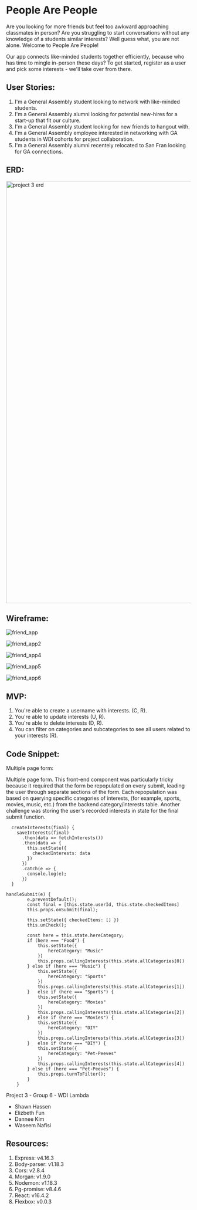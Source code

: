 # People Are People

Are you looking for more friends but feel too awkward approaching classmates in person? Are you struggling to start conversations without any knowledge of a students similar interests? Well guess what, you are not alone. Welcome to People Are People!

Our app connects like-minded students together efficiently, because who has time to mingle in-person these days? To get started, register as a user and pick some interests - we'll take over from there.

## User Stories:

1. I'm a General Assembly student looking to network with like-minded students.
2. I'm a General Assembly alumni looking for potential new-hires for a start-up that fit our culture.
3. I'm a General Assembly student looking for new friends to hangout with.
4. I'm a General Assembly employee interested in networking with GA students in WDI cohorts for project collaboration.
5. I'm a General Assembly alumni recentely relocated to San Fran looking for GA connections.

## ERD:

<img width="1151" alt="project 3 erd" src="https://media.git.generalassemb.ly/user/14895/files/fb90e070-a45c-11e8-9aeb-b9d54761f282">

## Wireframe:

![friend_app](https://media.git.generalassemb.ly/user/14895/files/6aa84d8e-a45f-11e8-9706-a1739b113e73)

![friend_app2](https://media.git.generalassemb.ly/user/14895/files/75028e02-a45f-11e8-8057-6ae1f3c51505)

![friend_app4](https://media.git.generalassemb.ly/user/14895/files/824c8bee-a45f-11e8-872e-c9f05657ad7a)

![friend_app5](https://media.git.generalassemb.ly/user/14895/files/98b194b0-a45f-11e8-9e16-f5d168306203)

![friend_app6](https://media.git.generalassemb.ly/user/14895/files/a13caee4-a45f-11e8-9d97-9970f702c4d8)

## MVP:

1. You're able to create a username with interests. (C, R).
2. You're able to update interests (U, R).
3. You're able to delete interests (D, R).
4. You can filter on categories and subcategories to see all users related to your interests (R).

## Code Snippet:

Multiple page form:

Multiple page form. This front-end component was particularly tricky because it required that the form be repopulated on every submit, leading the user through separate sections of the form. Each repopulation was based on querying specific categories of interests, (for example, sports,  movies, music, etc.) from the backend category/interests table.  Another challenge was storing the user's recorded interests in state for the final submit function.

```
  createInterests(final) {
    saveInterests(final)
      .then(data => fetchInterests())
      .then(data => {
        this.setState({
          checkedInterests: data
        })
      })
      .catch(e => {
        console.log(e);
      })
  }

handleSubmit(e) {
        e.preventDefault();
        const final = [this.state.userId, this.state.checkedItems]
        this.props.onSubmit(final);

        this.setState({ checkedItems: [] })
        this.unCheck();

        const here = this.state.hereCategory;
        if (here === "Food") {
            this.setState({
                hereCategory: "Music"
            })
            this.props.callingInterests(this.state.allCategories[0])
        } else if (here === "Music") {
            this.setState({
                hereCategory: "Sports"
            })
            this.props.callingInterests(this.state.allCategories[1])
        }   else if (here === "Sports") {
            this.setState({
                hereCategory: "Movies"
            })
            this.props.callingInterests(this.state.allCategories[2])
        }   else if (here === "Movies") {
            this.setState({
                hereCategory: "DIY"
            })
            this.props.callingInterests(this.state.allCategories[3])
        }   else if (here === "DIY") {
            this.setState({
                hereCategory: "Pet-Peeves"
            })
            this.props.callingInterests(this.state.allCategories[4])
        } else if (here === "Pet-Peeves") {
            this.props.turnToFilter();
        }
    }
```

Project 3 - Group 6 - WDI Lambda

- Shawn Hassen
- Elizbeth Fun
- Dannee Kim
- Waseem Nafisi

## Resources:

1. Express: v4.16.3
2. Body-parser: v1.18.3
3. Cors: v2.8.4
4. Morgan: v1.9.0
5. Nodemon: v1.18.3
6. Pg-promise: v8.4.6
7. React: v16.4.2
8. Flexbox: v0.0.3


